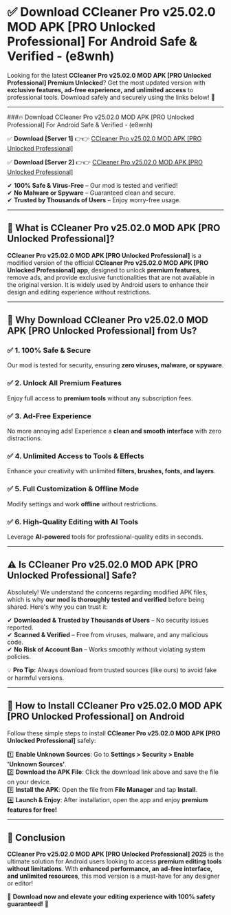
# ✅ Download CCleaner Pro v25.02.0 MOD APK [PRO Unlocked Professional] For Android Safe & Verified -  (e8wnh) 

Looking for the latest **CCleaner Pro v25.02.0 MOD APK [PRO Unlocked Professional] Premium Unlocked**? Get the most updated version with **exclusive features, ad-free experience, and unlimited access** to professional tools. Download safely and securely using the links below! 🚀  

---

###🔥 Download CCleaner Pro v25.02.0 MOD APK [PRO Unlocked Professional] For Android Safe & Verified -  (e8wnh)  

✅ **Download [Server 1]** 👉👉 [CCleaner Pro v25.02.0 MOD APK [PRO Unlocked Professional] ](https://apkcomod.com?title=CCleaner_Pro_v25.02.0_MOD_APK_[PRO_Unlocked_Professional])  

✅ **Download [Server 2]** 👉👉 [CCleaner Pro v25.02.0 MOD APK [PRO Unlocked Professional] ](https://apkcomod.com?title=CCleaner_Pro_v25.02.0_MOD_APK_[PRO_Unlocked_Professional])  

✔ **100% Safe & Virus-Free** – Our mod is tested and verified!  
✔ **No Malware or Spyware** – Guaranteed clean and secure.  
✔ **Trusted by Thousands of Users** – Enjoy worry-free usage.  

---

## 📌 What is CCleaner Pro v25.02.0 MOD APK [PRO Unlocked Professional]?  

**CCleaner Pro v25.02.0 MOD APK [PRO Unlocked Professional]** is a modified version of the official **CCleaner Pro v25.02.0 MOD APK [PRO Unlocked Professional] app**, designed to unlock **premium features**, remove ads, and provide exclusive functionalities that are not available in the original version. It is widely used by Android users to enhance their design and editing experience without restrictions.  

---

## 🌟 Why Download CCleaner Pro v25.02.0 MOD APK [PRO Unlocked Professional] from Us?  

### ✅ 1. 100% Safe & Secure  
Our mod is tested for security, ensuring **zero viruses, malware, or spyware**.  

### ✅ 2. Unlock All Premium Features  
Enjoy full access to **premium tools** without any subscription fees.  

### ✅ 3. Ad-Free Experience  
No more annoying ads! Experience a **clean and smooth interface** with zero distractions.  

### ✅ 4. Unlimited Access to Tools & Effects  
Enhance your creativity with unlimited **filters, brushes, fonts, and layers**.  

### ✅ 5. Full Customization & Offline Mode  
Modify settings and work **offline** without restrictions.  

### ✅ 6. High-Quality Editing with AI Tools  
Leverage **AI-powered** tools for professional-quality edits in seconds.  

---

## ⚠️ Is CCleaner Pro v25.02.0 MOD APK [PRO Unlocked Professional] Safe?  

Absolutely! We understand the concerns regarding modified APK files, which is why **our mod is thoroughly tested and verified** before being shared. Here's why you can trust it:  

✔ **Downloaded & Trusted by Thousands of Users** – No security issues reported.  
✔ **Scanned & Verified** – Free from viruses, malware, and any malicious code.  
✔ **No Risk of Account Ban** – Works smoothly without violating system policies.  

💡 **Pro Tip:** Always download from trusted sources (like ours) to avoid fake or harmful versions.  

---

## 📲 How to Install CCleaner Pro v25.02.0 MOD APK [PRO Unlocked Professional] on Android  

Follow these simple steps to install **CCleaner Pro v25.02.0 MOD APK [PRO Unlocked Professional]** safely:  

1️⃣ **Enable Unknown Sources**: Go to **Settings > Security > Enable 'Unknown Sources'**.  
2️⃣ **Download the APK File**: Click the download link above and save the file on your device.  
3️⃣ **Install the APK**: Open the file from **File Manager** and tap **Install**.  
4️⃣ **Launch & Enjoy**: After installation, open the app and enjoy **premium features for free!**  

---

## 🚀 Conclusion  

**CCleaner Pro v25.02.0 MOD APK [PRO Unlocked Professional] 2025** is the ultimate solution for Android users looking to access **premium editing tools without limitations**. With **enhanced performance, an ad-free interface, and unlimited resources**, this mod version is a must-have for any designer or editor!  

🔻 **Download now and elevate your editing experience with 100% safety guaranteed!** 🔻  
